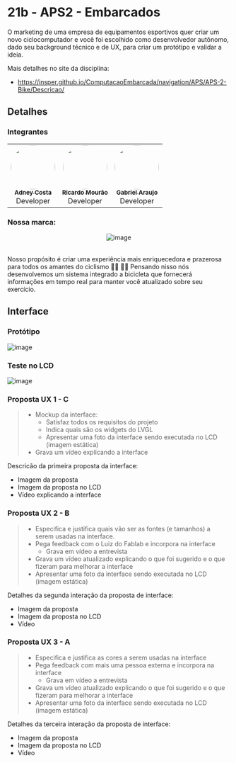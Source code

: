 # 21b - APS2 - Embarcados

O marketing de uma empresa de equipamentos esportivos quer criar um novo ciclocomputador e você foi escolhido como desenvolvedor autônomo, dado seu background técnico e de UX, para criar um protótipo e validar a ideia.

Mais detalhes no site da disciplina:

- https://insper.github.io/ComputacaoEmbarcada/navigation/APS/APS-2-Bike/Descricao/

## Detalhes

### Integrantes


<div align="center" style="max-width:68rem;">
<table>
  <tr>
    <td align="center"><a href="https://github.com/Adneycm"><img style="border-radius: 50%;" src="https://avatars.githubusercontent.com/Adneycm" width="100px;" alt=""/><br /><sub><b>Adney Costa</b></sub></a><br /><a href="https://github.com/Adneycm" title="Adney Costa"></a> Developer</td>
   <td align="center"><a href="https://github.com/RicardoMourao-py"><img style="border-radius: 50%;" src="https://avatars.githubusercontent.com/RicardoMourao-py" width="100px;" alt=""/><br /><sub><b>Ricardo Mourão</b></sub></a><br /><a href="https://github.com/RicardoMourao-py" title="Ricardo Mourão"></a>Developer</td>
   <td align="center"><a href="https://github.com/gabri190"><img style="border-radius: 50%;" src="https://avatars.githubusercontent.com/gabri190" width="100px;" alt=""/><br /><sub><b>Gabriel Araujo</b></sub></a><br /><a href="https://github.com/gabri190" title="Gabriel Araujo"></a>Developer</td>

  </tr>
</table>
</div>

### Nossa marca:

<div align="center">
 <table>
  <tr>
   
 ![image](https://user-images.githubusercontent.com/72897285/200314112-a6cbfe4d-730d-4f68-9cd7-5627ef747c9d.png)

  </tr>
</table>
</div>

Nosso propósito é criar uma experiência mais enriquecedora e prazerosa para todos os amantes do ciclismo 🚴‍♂️ 🚵‍♀️ 
Pensando nisso nós desenvolvemos um sistema integrado a bicicleta que fornecerá informações em tempo real para manter você atualizado sobre seu exercício.

## Interface

### Protótipo
![image](https://user-images.githubusercontent.com/72897285/200325112-21d8d164-e151-4aca-93f1-29f128ac636d.png)

### Teste no LCD
![image](https://user-images.githubusercontent.com/72897285/200328260-e16c1aec-4766-4971-a09e-626ff67d540b.png)


### Proposta UX 1 - C

> - Mockup da interface:
>    - Satisfaz todos os requisitos do projeto
>    - Indica quais são os widgets do LVGL 
>    - Apresentar uma foto da interface sendo executada no LCD (imagem estática)
> - Grava um vídeo explicando a interface


Descricão da primeira proposta da interface:

- Imagem da proposta
- Imagem da proposta no LCD
- Vídeo explicando a interface

### Proposta UX 2 - B

> - Especifica e justifica quais vão ser as fontes (e tamanhos) a serem usadas na interface.
> - Pega feedback com o Luiz do Fablab e incorpora na interface
>   - Grava em vídeo a entrevista
> - Grava um vídeo atualizado explicando o que foi sugerido e o que fizeram para melhorar a interface
> - Apresentar uma foto da interface sendo executada no LCD (imagem estática)

Detalhes da segunda interação da proposta de interface:

<!-- 
 Adicionar texto descrevendo a evolução 
 da interface
-->

- Imagem da proposta
- Imagem da proposta no LCD
- Vídeo

### Proposta UX 3 - A

> - Especifica e justifica as cores a serem usadas na interface
> - Pega feedback com mais uma pessoa externa e incorpora na interface
>     - Grava em vídeo a entrevista
> - Grava um vídeo atualizado explicando o que foi sugerido e o que fizeram para melhorar a interface
> - Apresentar uma foto da interface sendo executada no LCD (imagem estática)

Detalhes da terceira interação da proposta de interface:

<!-- 
 Adicionar texto descrevendo a evolução 
 da interface
-->

- Imagem da proposta
- Imagem da proposta no LCD
- Vídeo 

